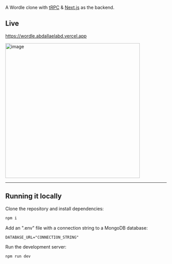A Wordle clone with [tRPC](https://trpc.io) & [Next.js](https://nextjs.org) as the backend.

## Live
https://wordle.abdallaelabd.vercel.app

<img width="420" alt="image" src="https://user-images.githubusercontent.com/10912145/180907951-842aadf5-174d-4bdd-9aea-1c2351b4201e.png">


---

## Running it locally

Clone the repository and install dependencies:

```bash
npm i
```

Add an ".env" file with a connection string to a MongoDB database:

```
DATABASE_URL="CONNECTION_STRING"
```

Run the development server:

```bash
npm run dev
```
